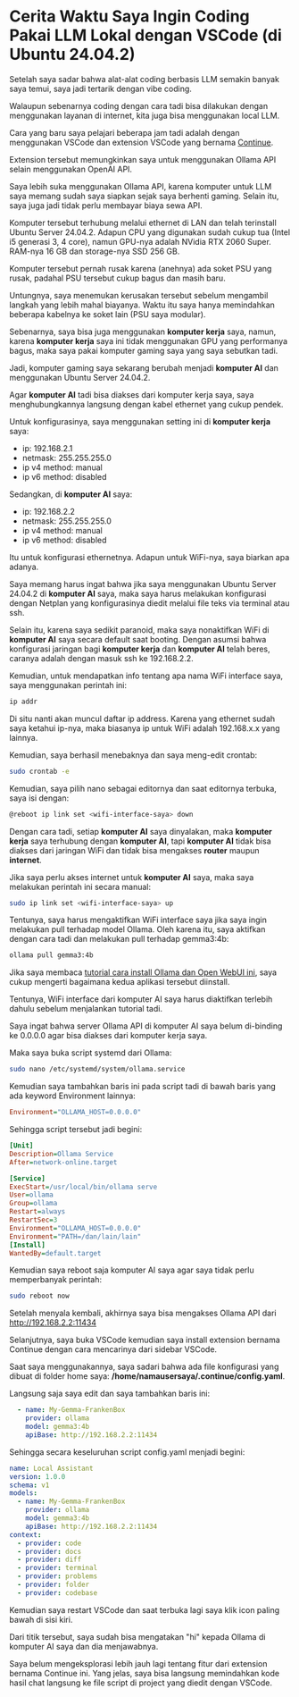 # Cerita Waktu Saya Ingin Coding Pakai LLM Lokal dengan VSCode (di Ubuntu 24.04.2)

Setelah saya sadar bahwa alat-alat coding berbasis LLM semakin banyak saya temui, saya jadi tertarik dengan vibe coding.

Walaupun sebenarnya coding dengan cara tadi bisa dilakukan dengan menggunakan layanan di internet, kita juga bisa menggunakan local LLM.

Cara yang baru saya pelajari beberapa jam tadi adalah dengan menggunakan VSCode dan extension VSCode yang bernama [Continue](https://marketplace.visualstudio.com/items?itemName=Continue.continue).

Extension tersebut memungkinkan saya untuk menggunakan Ollama API selain menggunakan OpenAI API.

Saya lebih suka menggunakan Ollama API, karena komputer untuk LLM saya memang sudah saya siapkan sejak saya berhenti gaming. Selain itu, saya juga jadi tidak perlu membayar biaya sewa API.

Komputer tersebut terhubung melalui ethernet di LAN dan telah terinstall Ubuntu Server 24.04.2. Adapun CPU yang digunakan sudah cukup tua (Intel i5 generasi 3, 4 core), namun GPU-nya adalah NVidia RTX 2060 Super. RAM-nya 16 GB dan storage-nya SSD 256 GB.

Komputer tersebut pernah rusak karena (anehnya) ada soket PSU yang rusak, padahal PSU tersebut cukup bagus dan masih baru.

Untungnya, saya menemukan kerusakan tersebut sebelum mengambil langkah yang lebih mahal biayanya. Waktu itu saya hanya memindahkan beberapa kabelnya ke soket lain (PSU saya modular).

Sebenarnya, saya bisa juga menggunakan **komputer kerja** saya, namun, karena **komputer kerja** saya ini tidak menggunakan GPU yang performanya bagus, maka saya pakai komputer gaming saya yang saya sebutkan tadi.

Jadi, komputer gaming saya sekarang berubah menjadi **komputer AI** dan menggunakan Ubuntu Server 24.04.2.

Agar **komputer AI** tadi bisa diakses dari komputer kerja saya, saya menghubungkannya langsung dengan kabel ethernet yang cukup pendek.

Untuk konfigurasinya, saya menggunakan setting ini di **komputer kerja** saya:

-   ip: 192.168.2.1
-   netmask: 255.255.255.0
-   ip v4 method: manual
-   ip v6 method: disabled

Sedangkan, di **komputer AI** saya:

-   ip: 192.168.2.2
-   netmask: 255.255.255.0
-   ip v4 method: manual
-   ip v6 method: disabled

Itu untuk konfigurasi ethernetnya. Adapun untuk WiFi-nya, saya biarkan apa adanya.

Saya memang harus ingat bahwa jika saya menggunakan Ubuntu Server 24.04.2 di **komputer AI** saya, maka saya harus melakukan konfigurasi dengan Netplan yang konfigurasinya diedit melalui file teks via terminal atau ssh. 

Selain itu, karena saya sedikit paranoid, maka saya nonaktifkan WiFi di **komputer AI** saya secara default saat booting. Dengan asumsi bahwa konfigurasi jaringan bagi **komputer kerja** dan **komputer AI** telah beres, caranya adalah dengan masuk ssh ke 192.168.2.2.

Kemudian, untuk mendapatkan info tentang apa nama WiFi interface saya, saya menggunakan perintah ini:

```bash
ip addr
```

Di situ nanti akan muncul daftar ip address. Karena yang ethernet sudah saya ketahui ip-nya, maka biasanya ip untuk WiFi adalah 192.168.x.x yang lainnya.

Kemudian, saya berhasil menebaknya dan saya meng-edit crontab:

```bash
sudo crontab -e
```

Kemudian, saya pilih nano sebagai editornya dan saat editornya terbuka, saya isi dengan:

```bash
@reboot ip link set <wifi-interface-saya> down
```

Dengan cara tadi, setiap **komputer AI** saya dinyalakan, maka **komputer kerja** saya terhubung dengan **komputer AI**, tapi **komputer AI** tidak bisa diakses dari jaringan WiFi dan tidak bisa mengakses **router** maupun **internet**.

Jika saya perlu akses internet untuk **komputer AI** saya, maka saya melakukan perintah ini secara manual:

```bash
sudo ip link set <wifi-interface-saya> up
```

Tentunya, saya harus mengaktifkan WiFi interface saya jika saya ingin melakukan pull terhadap model Ollama. Oleh karena itu, saya aktifkan dengan cara tadi dan melakukan pull terhadap gemma3:4b:

```bash
ollama pull gemma3:4b
```

Jika saya membaca [tutorial cara install Ollama dan Open WebUI ini](../2025-07/Menginstall-Ollama-dan-Open-WebUI-di-Ubuntu-24.04-tanpa-Docker.md), saya cukup mengerti bagaimana kedua aplikasi tersebut diinstall. 

Tentunya, WiFi interface dari komputer AI saya harus diaktifkan terlebih dahulu sebelum menjalankan tutorial tadi.

Saya ingat bahwa server Ollama API di komputer AI saya belum di-binding ke 0.0.0.0 agar bisa diakses dari komputer kerja saya.

Maka saya buka script systemd dari Ollama:

```bash
sudo nano /etc/systemd/system/ollama.service
```

Kemudian saya tambahkan baris ini pada script tadi di bawah baris yang ada keyword Environment lainnya:

```ini
Environment="OLLAMA_HOST=0.0.0.0"
```

Sehingga script tersebut jadi begini:

```ini
[Unit]
Description=Ollama Service
After=network-online.target

[Service]
ExecStart=/usr/local/bin/ollama serve
User=ollama
Group=ollama
Restart=always
RestartSec=3
Environment="OLLAMA_HOST=0.0.0.0"
Environment="PATH=/dan/lain/lain"
[Install]
WantedBy=default.target

```

Kemudian saya reboot saja komputer AI saya agar saya tidak perlu memperbanyak perintah:

```bash
sudo reboot now
```

Setelah menyala kembali, akhirnya saya bisa mengakses Ollama API dari http://192.168.2.2:11434

Selanjutnya, saya buka VSCode kemudian saya install extension bernama Continue dengan cara mencarinya dari sidebar VSCode.

Saat saya menggunakannya, saya sadari bahwa ada file konfigurasi yang dibuat di folder home saya: **/home/namausersaya/.continue/config.yaml**.

Langsung saja saya edit dan saya tambahkan baris ini:

```yaml
  - name: My-Gemma-FrankenBox
    provider: ollama
    model: gemma3:4b
    apiBase: http://192.168.2.2:11434
```

Sehingga secara keseluruhan script config.yaml menjadi begini:

```yaml
name: Local Assistant
version: 1.0.0
schema: v1
models:
  - name: My-Gemma-FrankenBox
    provider: ollama
    model: gemma3:4b
    apiBase: http://192.168.2.2:11434
context:
  - provider: code
  - provider: docs
  - provider: diff
  - provider: terminal
  - provider: problems
  - provider: folder
  - provider: codebase
```

Kemudian saya restart VSCode dan saat terbuka lagi saya klik icon paling bawah di sisi kiri.

Dari titik tersebut, saya sudah bisa mengatakan "hi" kepada Ollama di komputer AI saya dan dia menjawabnya.

Saya belum mengeksplorasi lebih jauh lagi tentang fitur dari extension bernama Continue ini. Yang jelas, saya bisa langsung memindahkan kode hasil chat langsung ke file script di project yang diedit dengan VSCode.